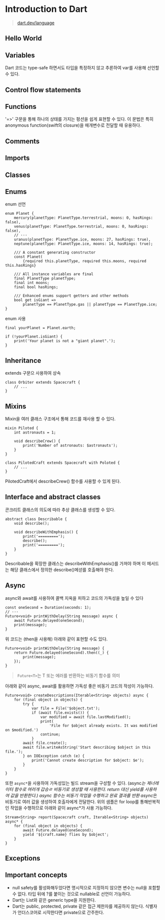 # Introduction to Dart

> [dart.dev/language](https://dart.dev/language)

## Hello World

## Variables

Dart 코드는 type-safe 하면서도 타입을 특정하지 않고 추론하여 var를 사용해 선언할 수 있다.

## Control flow statements

## Functions

'=>' 구문을 통해 하나의 상태를 가지는 펑션을 쉽게 표현할 수 있다.
이 문법은 특히 anonymous function(swift의 closure)을 매개변수로 전달할 때 유용하다.

## Comments

## Imports

## Classes

## Enums

enum 선언
```
enum Planet {
    mercury(planetType: PlanetType.terrestrial, moons: 0, hasRings: false),
    venus(planetType: PlanetType.terrestrial, moons: 0, hasRings: false),
    // ···
    uranus(planetType: PlanetType.ice, moons: 27, hasRings: true),
    neptune(planetType: PlanetType.ice, moons: 14, hasRings: true);

    /// A constant generating constructor
    const Planet(
        {required this.planetType, required this.moons, required this.hasRings}

    /// All instance variables are final
    final PlanetType planetType;
    final int moons;
    final bool hasRings;

    /// Enhanced enums support getters and other methods
    bool get isGiant =>
        planetType == PlanetType.gas || planetType == PlanetType.ice;
}
```

enum 사용
```
final yourPlanet = Planet.earth;

if (!yourPlanet.isGiant) {
    print('Your planet is not a "giant planet".');
}
```

## Inheritance

extends 구문으 사용하여 상속
```
class Orbiter extends Spacecraft {
    // ...
}
```

## Mixins

Mixin을 여러 클래스 구조에서 통해 코드를 재사용 할 수 있다.
```
mixin Piloted {
    int astronauts = 1;

    void describeCrew() {
        print('Number of astronauts: $astronauts');
    } 
}
```

```
class PilotedCraft extends Spacecraft with Poloted {
    // ...
}
```

PilotedCraft에서 describeCrew() 함수를 사용할 수 있게 된다.

## Interface and abstract classes

콘크리트 클래스의 의도에 따라 추상 클래스를 생성할 수 있다.

```
abstract class Describable { 
    void describe();

    void describeWithEmphasis() {
        print('=========');
        describe();
        print('=========');
    } 
}
```

Describable을 확장한 클래스는 describeWithEmphasis()를 가져야 하며 이 메서드는 해당 클래스에서 정의한 describe()메섣를 호출해야 한다.

## Async

async와 await를 사용하여 콜백 지옥을 피하고 코드의 가독성을 높일 수 있다

```
const oneSecond = Duration(seconds: 1);
// ···
Future<void> printWithDelay(String message) async {
    await Future.delayed(oneSecond);
    print(message);
}
```
위 코드는 (then을 사용해) 아래와 같이 표현할 수도 있다.

```
Future<void> printWithDelay(String message) {
    return Future.delayed(oneSecond).then((_) {
        print(message);
    });
}
```

> `Future<T>`는 T 또는 에러를 반환하는 비동기 함수를 의미

아래와 같이 async, await를 활용하면 가독성 좋은 비동기 코드의 작성이 가능하다.
```
Future<void> createDescriptions(Iterable<String> objects) async {
    for (final object in objects) {
        try {
            var file = File('$object.txt');
            if (await file.exists()) {
                var modified = await file.lastModified();
                print(
                    'File for $object already exists. It was modified on $modified.')
                continue;
            }
        await file.create();
        await file.writeAsString('Start describing $object in this file.');
        } on IOException catch (e) {
            print('Cannot create description for $object: $e');
        } 
    }
}
```

또한 `async*`을 사용하여 가독성있는 빌드 stream을 구성할 수 있다.
(async*는 제너레이터 함수로 여러개 갑승ㄹ 비동기로 생성할 때 사용한다. return 대신 yield를 사용하여 값을 반환한다.)
async 함수는 비동기 작업을 수행하고 완료 결과를 반환
async*은 비동기로 여러 값을 생성하여 호출자에게 전달한다.
위의 샘플은 for loop를 통해반복적인 작업을 수행하므로 아래와 같이 async*가 사용 가능하다.

```
Stream<String> report(Spacecraft craft, Iterable<String> objects) async* {
    for (final object in objects) {
        await Future.delayed(oneSecond);
        yield '${craft.name} flies by $object';
    }
}
```
## Exceptions

## Important concepts
* null safety를 활성화해두었다면 명시적으로 지정하지 않으면 변수는 null을 포함할 수 없다. 타입 뒤에 ?를 붙이는 것으로 nullable로 선언이 가능하다.
* Dart는 List<Object>와 같은 generic type을 지원한다.
* Dart는 public, protected, private 같은 접근 제한자를 제공하지 않는다. 식별자가 언더스코어로 시작한다면 private으로 간주한다.